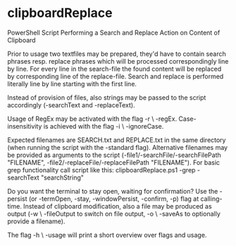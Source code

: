 # clipboardReplace
PowerShell Script Performing a Search and Replace Action on Content of Clipboard

Prior to usage two textfiles may be prepared, they'd have to contain search phrases resp. replace phrases which will be processed correspondingly line by line. For every line in the search-file the found content will be replaced by corresponding line of the replace-file. Search and replace is performed literally line by line starting with the first line.

Instead of provision of files, also strings may be passed to the script accordingly (-searchText and -replaceText).

Usage of RegEx may be activated with the flag -r \ -regEx. Case-insensitivity is achieved with the flag -i \ -ignoreCase.

Expected filenames are SEARCH.txt and REPLACE.txt in the same directory (when running the script with the -standard flag). Alternative filenames may be provided as arguments to the script (-file1/-searchFile/-searchFilePath "FILENAME", -file2/-replaceFile/-replaceFilePath "FILENAME").
For basic grep functionality call script like this: clipboardReplace.ps1 -grep -searchText "searchString"

Do you want the terminal to stay open, waiting for confirmation? Use the -persist (or -termOpen, -stay, -windowPersist, -confirm, -p) flag at calling-time.
Instead of clipboard modification, also a file may be produced as output (-w \ -fileOutput to switch on file output, -o \ -saveAs to optionally provide a filename).

The flag -h \ -usage will print a short overview over flags and usage.
